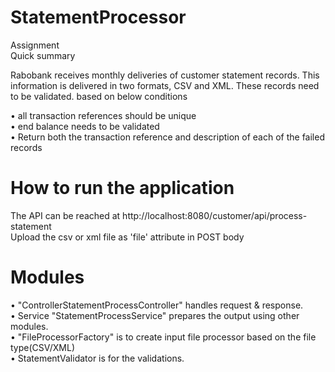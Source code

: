 # StatementProcessor

Assignment <br/>
Quick summary </br>

Rabobank receives monthly deliveries of customer statement records. This information is delivered in two formats, CSV and XML. These records need to be validated. based on below conditions

•	all transaction references should be unique <br/>
•	end balance needs to be validated <br/>
•	Return both the transaction reference and description of each of the failed records <br/>

# How to run the application

The API can be reached at http://localhost:8080/customer/api/process-statement  <br/>
Upload the csv or xml file as 'file' attribute in POST body   <br/>

# Modules

•	"ControllerStatementProcessController" handles request & response.  <br/>
•	Service "StatementProcessService" prepares the output using other modules.   <br/>
•	"FileProcessorFactory" is to create input file processor based on the file type(CSV/XML)   <br/>
•	StatementValidator is for the validations.  <br/>


